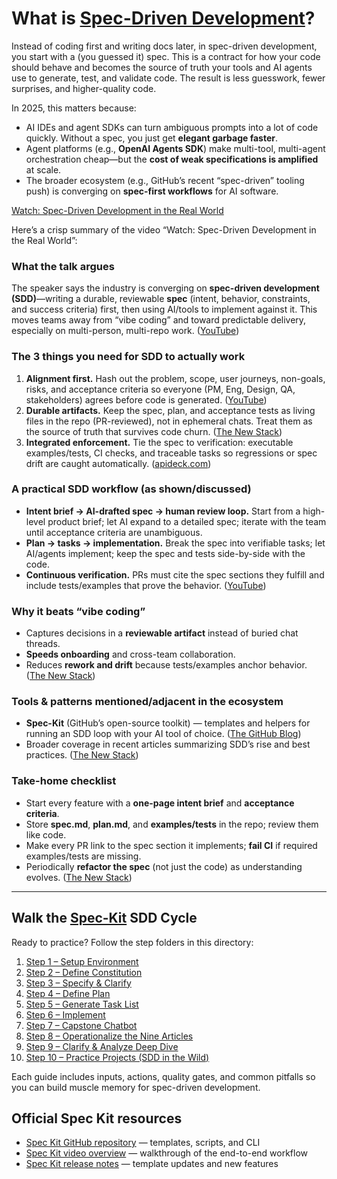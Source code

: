 # What is [Spec-Driven Development](https://github.blog/ai-and-ml/generative-ai/spec-driven-development-with-ai-get-started-with-a-new-open-source-toolkit/)?

Instead of coding first and writing docs later, in spec-driven development, you start with a (you guessed it) spec. This is a contract for how your code should behave and becomes the source of truth your tools and AI agents use to generate, test, and validate code. The result is less guesswork, fewer surprises, and higher-quality code.

In 2025, this matters because:

* AI IDEs and agent SDKs can turn ambiguous prompts into a lot of code quickly. Without a spec, you just get **elegant garbage faster**.
* Agent platforms (e.g., **OpenAI Agents SDK**) make multi-tool, multi-agent orchestration cheap—but the **cost of weak specifications is amplified** at scale.
* The broader ecosystem (e.g., GitHub’s recent “spec-driven” tooling push) is converging on **spec-first workflows** for AI software. 

[Watch: Spec-Driven Development in the Real World](https://www.youtube.com/watch?v=3le-v1Pme44)

Here’s a crisp summary of the video “Watch: Spec-Driven Development in the Real World”:

### What the talk argues

The speaker says the industry is converging on **spec-driven development (SDD)**—writing a durable, reviewable **spec** (intent, behavior, constraints, and success criteria) first, then using AI/tools to implement against it. This moves teams away from “vibe coding” and toward predictable delivery, especially on multi-person, multi-repo work. ([YouTube][1])

### The 3 things you need for SDD to actually work

1. **Alignment first.** Hash out the problem, scope, user journeys, non-goals, risks, and acceptance criteria so everyone (PM, Eng, Design, QA, stakeholders) agrees before code is generated. ([YouTube][1])
2. **Durable artifacts.** Keep the spec, plan, and acceptance tests as living files in the repo (PR-reviewed), not in ephemeral chats. Treat them as the source of truth that survives code churn. ([The New Stack][2])
3. **Integrated enforcement.** Tie the spec to verification: executable examples/tests, CI checks, and traceable tasks so regressions or spec drift are caught automatically. ([apideck.com][3])

### A practical SDD workflow (as shown/discussed)

* **Intent brief → AI-drafted spec → human review loop.** Start from a high-level product brief; let AI expand to a detailed spec; iterate with the team until acceptance criteria are unambiguous.
* **Plan → tasks → implementation.** Break the spec into verifiable tasks; let AI/agents implement; keep the spec and tests side-by-side with the code.
* **Continuous verification.** PRs must cite the spec sections they fulfill and include tests/examples that prove the behavior. ([YouTube][1])

### Why it beats “vibe coding”

* Captures decisions in a **reviewable artifact** instead of buried chat threads.
* **Speeds onboarding** and cross-team collaboration.
* Reduces **rework and drift** because tests/examples anchor behavior. ([The New Stack][2])

### Tools & patterns mentioned/adjacent in the ecosystem

* **Spec-Kit** (GitHub’s open-source toolkit) — templates and helpers for running an SDD loop with your AI tool of choice. ([The GitHub Blog][4])
* Broader coverage in recent articles summarizing SDD’s rise and best practices. ([The New Stack][2])

### Take-home checklist

* Start every feature with a **one-page intent brief** and **acceptance criteria**.
* Store **spec.md**, **plan.md**, and **examples/tests** in the repo; review them like code.
* Make every PR link to the spec section it implements; **fail CI** if required examples/tests are missing.
* Periodically **refactor the spec** (not just the code) as understanding evolves. ([The New Stack][2])

---

## Walk the [Spec-Kit](https://developer.microsoft.com/blog/spec-driven-development-spec-kit) SDD Cycle

Ready to practice? Follow the step folders in this directory:

1. [Step 1 – Setup Environment](01_setup_spec_kit/readme.md)
2. [Step 2 – Define Constitution](02_constitution/readme.md)
3. [Step 3 – Specify & Clarify](03_spec/readme.md)
4. [Step 4 – Define Plan](04_plan/readme.md)
5. [Step 5 – Generate Task List](05_tasks/readme.md)
6. [Step 6 – Implement](06_implementation/readme.md)
7. [Step 7 – Capstone Chatbot](07_chatbot_project/readme.md)
8. [Step 8 – Operationalize the Nine Articles](08_agile_spec_combination/readme.md)
9. [Step 9 – Clarify & Analyze Deep Dive](09_spec_analyze_clarify/readme.md)
10. [Step 10 – Practice Projects (SDD in the Wild)](10_eval_governance/readme.md)

Each guide includes inputs, actions, quality gates, and common pitfalls so you can build muscle memory for spec-driven development.


## Official Spec Kit resources

- [Spec Kit GitHub repository](https://github.com/github/spec-kit) — templates, scripts, and CLI
- [Spec Kit video overview](https://www.youtube.com/watch?v=a9eR1xsfvHg) — walkthrough of the end-to-end workflow
- [Spec Kit release notes](https://github.com/github/spec-kit/releases) — template updates and new features


[1]: https://www.youtube.com/watch?v=3le-v1Pme44&utm_source=chatgpt.com "Spec-Driven Development in the Real World"
[2]: https://thenewstack.io/spec-driven-development-the-key-to-scalable-ai-agents/?utm_source=chatgpt.com "Spec-Driven Development: The Key to Scalable AI Agents"
[3]: https://www.apideck.com/blog/spec-driven-development-part-1?utm_source=chatgpt.com "An introduction to spec-driven API development"
[4]: https://github.blog/ai-and-ml/generative-ai/spec-driven-development-with-ai-get-started-with-a-new-open-source-toolkit/?utm_source=chatgpt.com "Spec-driven development with AI: Get started with a new ..."
